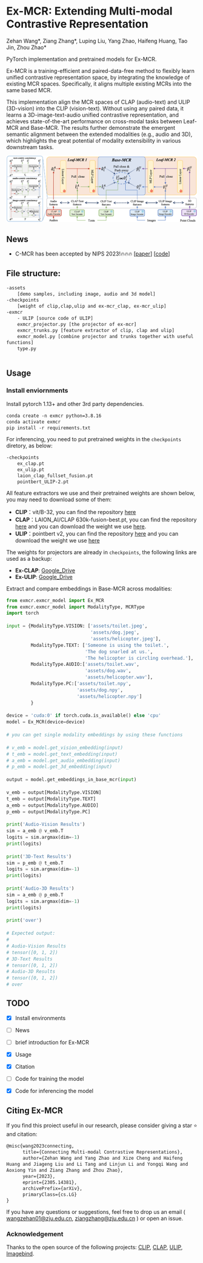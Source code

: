 # Ex-MCR: Extending Multi-modal Contrastive Representation

Zehan Wang*, Ziang Zhang*, Luping Liu, Yang Zhao, Haifeng Huang, Tao Jin, Zhou Zhao*

PyTorch implementation and pretrained models for Ex-MCR.

Ex-MCR is a training-efficient and paired-data-free method to flexibly learn unified contrastive representation space, by integrating the knowledge of existing MCR spaces. Specifically, it aligns multiple existing MCRs into the same based MCR. 

This implementation align the MCR spaces of CLAP (audio-text) and ULIP (3D-vision) into the CLIP (vision-text). Without using any paired data, it learns a 3D-image-text-audio unified contrastive representation, and achieves state-of-the-art performance on cross-modal tasks between Leaf-MCR and Base-MCR. The results further demonstrate the emergent semantic alignment between the extended modalities (e.g., audio and 3D), which highlights the great potential of modality extensibility in various downstream tasks.

![pipeline](./pipeline.png)

## News

- C-MCR has been accepted by NIPS 2023!🔥🔥🔥 [[paper](https://arxiv.org/abs/2305.14381)] [[code](https://github.com/MCR-PEFT/C-MCR)]


## File structure:
```
-assets
	[demo samples, including image, audio and 3d model]
-checkpoints
	[weight of clip,clap,ulip and ex-mcr_clap, ex-mcr_ulip]
-exmcr
	- ULIP [source code of ULIP]
	exmcr_projector.py [the projector of ex-mcr]
	exmcr_trunks.py [feature extractor of clip, clap and ulip]
	exmcr_model.py [combine projector and trunks together with useful functions]
	type.py
		
```

## Usage
### Install enviornments
Install pytorch 1.13+ and other 3rd party dependencies.
```shell
conda create -n exmcr python=3.8.16
conda activate exmcr
pip install -r requirements.txt
```
For inferencing, you need to put pretrained weights in the `checkpoints` diretory, as below:
```
-checkpoints
	ex_clap.pt
	ex_ulip.pt
	laion_clap_fullset_fusion.pt
	pointbert_ULIP-2.pt
```
All feature extractors we use and their pretrained weights are shown below, you may need to download some of them:

- **CLIP**：vit/B-32, you can find the repository [here](https://huggingface.co/openai/clip-vit-base-patch32)
- **CLAP**：LAION_AI/CLAP 630k-fusion-best.pt, you can find the repository [here](https://github.com/LAION-AI/CLAP) and you can download the weight we use [here](https://huggingface.co/lukewys/laion_clap/blob/main/630k-fusion-best.pt).
- **ULIP**：pointbert v2, you can find the repository [here](https://github.com/salesforce/ULIP) and you can download the weight we use [here](https://storage.cloud.google.com/sfr-ulip-code-release-research/pretrained_models/ckpt_zero-sho_classification/pointbert_ULIP-2.pt)


The weights for projectors are already in `checkpoints`, the following links are used as a backup:

- **Ex-CLAP**: [Google_Drive](https://drive.google.com/file/d/19GNAZi_A7Zqb8ZfDkvo4yIpKinQ-1Sme/view?usp=sharing)
- **Ex-ULIP**: [Google_Drive](https://drive.google.com/file/d/16QtRCn3U-kfU_xtE0mdYp0fFznJc59F3/view?usp=sharing)




Extract and compare embeddings in Base-MCR across modalities:
```python
from exmcr.exmcr_model import Ex_MCR
from exmcr.exmcr_model import ModalityType, MCRType
import torch

input = {ModalityType.VISION: ['assets/toilet.jpeg',
                               'assets/dog.jpeg',
                               'assets/helicopter.jpeg'],
         ModalityType.TEXT: ['Someone is using the toilet.',
                             'The dog snarled at us.',
                             'The helicopter is circling overhead.'],
         ModalityType.AUDIO:['assets/toilet.wav',
                             'assets/dog.wav',
                             'assets/helicopter.wav'],
         ModalityType.PC:['assets/toilet.npy',
                          'assets/dog.npy',
                          'assets/helicopter.npy']
         }

device = 'cuda:0' if torch.cuda.is_available() else 'cpu'
model = Ex_MCR(device=device)

# you can get single modality embeddings by using these functions

# v_emb = model.get_vision_embedding(input)
# t_emb = model.get_text_embedding(input)
# a_emb = model.get_audio_embedding(input)
# p_emb = model.get_3d_embedding(input)

output = model.get_embeddings_in_base_mcr(input)

v_emb = output[ModalityType.VISION]
t_emb = output[ModalityType.TEXT]
a_emb = output[ModalityType.AUDIO]
p_emb = output[ModalityType.PC]

print('Audio-Vision Results')
sim = a_emb @ v_emb.T
logits = sim.argmax(dim=-1)
print(logits)

print('3D-Text Results')
sim = p_emb @ t_emb.T
logits = sim.argmax(dim=-1)
print(logits)

print('Audio-3D Results')
sim = a_emb @ p_emb.T
logits = sim.argmax(dim=-1)
print(logits)

print('over')

# Expected output:
# 
# Audio-Vision Results
# tensor([0, 1, 2])
# 3D-Text Results
# tensor([0, 1, 2])
# Audio-3D Results
# tensor([0, 1, 2])
# over
```

## TODO

- [x] Install environments
- [ ] News
- [ ] brief introduction for Ex-MCR
- [x] Usage
- [x] Citation
- [ ] Code for training the model
- [x] Code for inferencing the model


## Citing Ex-MCR
If you find this proiect useful in our research, please consider giving a star :star: and citation:
```
@misc{wang2023connecting,
      title={Connecting Multi-modal Contrastive Representations}, 
      author={Zehan Wang and Yang Zhao and Xize Cheng and Haifeng Huang and Jiageng Liu and Li Tang and Linjun Li and Yongqi Wang and Aoxiong Yin and Ziang Zhang and Zhou Zhao},
      year={2023},
      eprint={2305.14381},
      archivePrefix={arXiv},
      primaryClass={cs.LG}
}
```

lf you have any questions or suggestions, feel free to drop us an email ( wangzehan01@zju.edu.cn, ziangzhang@zju.edu.cn ) or open an issue.

### Acknowledgement 
Thanks to the open source of the following projects:
[CLIP](https://huggingface.co/openai/clip-vit-base-patch32), [CLAP](https://github.com/LAION-AI/CLAP), [ULIP](https://github.com/salesforce/ULIP), [Imagebind](https://github.com/facebookresearch/ImageBind).